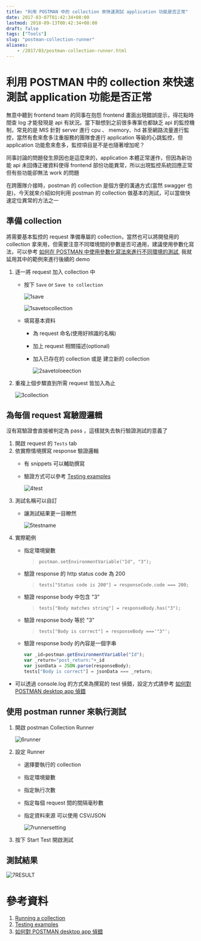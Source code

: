 ```yaml
---
title: "利用 POSTMAN 中的 collection 來快速測試 application 功能是否正常"
date: 2017-03-07T01:42:34+08:00
lastmod: 2018-09-13T00:42:34+08:00
draft: false
tags: ["Tools"]
slug: "postman-collection-runner"
aliases:
    - /2017/03/postman-collection-runner.html
---
```

# 利用 POSTMAN 中的 collection 來快速測試 application 功能是否正常
無意中聽到 frontend team 的同事在抱怨 frontend 畫面出現錯誤提示，得花點時間查 log 才能發現是 api 有狀況。當下聯想到之前很多專案也都缺乏 api 的監控機制，常見的是 MIS 針對 server 進行 cpu 、 memory、hd 甚至網路流量進行監控，當然有愈來愈多注重服務的團隊會進行 application 等級的心跳監控，但 application 功能愈來愈多，監控項目是不是也隨著增加呢？ 

同事討論的問題發生原因也是這麼來的，application 本體正常運作，但因為新功能 api 未回傳正確資料使得 frontend 部份功能異常，所以出現監控系統回應正常但有些功能卻無法 work 的問題

在跨團隊介接時，postman 的 collection 是個方便的溝通方式(當然 swagger 也是)，今天就來介紹如何利用 postman 的 collection 做基本的測試，可以當做快速定位異常的方法之一

## 準備 collection
將需要基本監控的 request 準備專屬的 collection，當然也可以將開發用的 collection 拿來用，但需要注意不同環境間的參數是否可通用，建議使用參數化寫法，可以參考 [如何在 POSTMAN 中使用參數化寫法來進行不同環境的測試](https://blog.yowko.com/2017/03/postman-parameter-test.html), 我就延用其中的範例來進行後續的 demo

1. 逐一將 request 加入 collection 中
    - 按下 `Save` or `Save to collection`
        
        ![1save](https://cloud.githubusercontent.com/assets/3851540/23577622/454ee08e-00ff-11e7-849d-9164944bebba.png) 
        
        ![1savetocollection](https://cloud.githubusercontent.com/assets/3851540/23577623/4551e220-00ff-11e7-8875-a82fb78393fa.png)
    - 填寫基本資料
        - 為 request 命名(使用好辨識的名稱)
        - 加上 request 相關描述(optional)
        - 加入已存在的 collection 或是 建立新的 collection
            
            ![2savetoloeection](https://cloud.githubusercontent.com/assets/3851540/23577625/45522c58-00ff-11e7-8cb6-33558584b429.png)
2. 重複上個步驟直到所需 request 皆加入為止
    
    ![3collection](https://cloud.githubusercontent.com/assets/3851540/23577624/4551e7ac-00ff-11e7-8c4e-80b0f742d9df.png)

## 為每個 request 寫驗證邏輯
沒有寫驗證會直接被判定為 pass ，這樣就失去執行驗證測試的意義了

1. 開啟 request 的 `Tests` tab
2. 依實際情境撰寫 response 驗證邏輯
    - 有 snippets 可以輔助撰寫
    - 驗證方式可以參考 [Testing examples](https://www.getpostman.com/docs/testing_examples)
        
        ![4test](https://cloud.githubusercontent.com/assets/3851540/23577627/4552ed82-00ff-11e7-9fcf-38a6ba19ebe7.png)
3. 測試名稱可以自訂
    - 讓測試結果更一目瞭然 
        
        ![5testname](https://cloud.githubusercontent.com/assets/3851540/23577626/4552e44a-00ff-11e7-8be5-1e482bb32c50.png)
4. 實際範例
    - 指定環境變數
        
        >`postman.setEnvironmentVariable("Id", "3");` 
    - 驗證 response 的 http status code 為 200
        
        >`tests["Status code is 200"] = responseCode.code === 200;` 
    - 驗證 response body 中包含 "3"
        
        >`tests["Body matches string"] = responseBody.has("3");`
    - 驗證 response body 等於 "3"
        
        >`tests["Body is correct"] = responseBody ==='"3"';` 
    - 驗證 response body 的內容是一個字串
        
        ```js
        var _id=postman.getEnvironmentVariable("Id");
        var _return="post_return:"+_id
        var jsonData = JSON.parse(responseBody);
        tests["Body is correct"] = jsonData === _return;
        ```

* 可以透過 console.log 的方式來為撰寫的 test 偵錯，設定方式請參考 [如何對 POSTMAN desktop app 偵錯](https://blog.yowko.com/2017/03/debug-postman-test.html)
    

## 使用 postman runner 來執行測試
1. 開啟 postman Collection Runner
    
    ![6runner](https://cloud.githubusercontent.com/assets/3851540/23577628/4573829a-00ff-11e7-8e6d-0000a6862c43.png) 
2. 設定 Runner
    - 選擇要執行的 collection
    - 指定環境變數
    - 指定執行次數
    - 指定每個 request 間的間隔毫秒數
    - 指定資料來源 可以使用 CSV/JSON
        
        ![7runnersetting](https://cloud.githubusercontent.com/assets/3851540/23577630/4579e252-00ff-11e7-8aeb-16f11db54fa5.png) 
3. 按下 Start Test 開啟測試

## 測試結果
![7RESULT](https://cloud.githubusercontent.com/assets/3851540/23577629/45772bf2-00ff-11e7-95dc-b778c98797be.png)


# 參考資料
1. [Running a collection](https://www.getpostman.com/docs/running_collections)
2. [Testing examples](https://www.getpostman.com/docs/testing_examples)
3. [如何對 POSTMAN desktop app 偵錯](http://blog.yowko.com/2017/03/debug-postman-test.html)